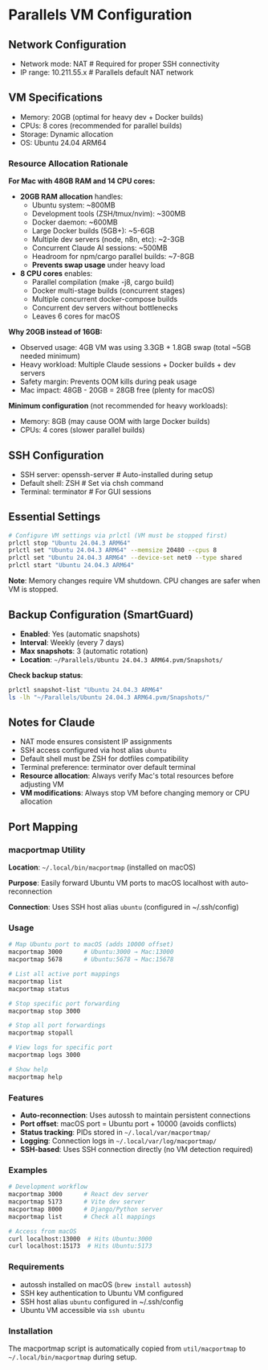 # Parallels VM Configuration

## Network Configuration
- Network mode: NAT # Required for proper SSH connectivity
- IP range: 10.211.55.x # Parallels default NAT network

## VM Specifications
- Memory: 20GB (optimal for heavy dev + Docker builds)
- CPUs: 8 cores (recommended for parallel builds)
- Storage: Dynamic allocation
- OS: Ubuntu 24.04 ARM64

### Resource Allocation Rationale
**For Mac with 48GB RAM and 14 CPU cores:**
- **20GB RAM allocation** handles:
  - Ubuntu system: ~800MB
  - Development tools (ZSH/tmux/nvim): ~300MB
  - Docker daemon: ~600MB
  - Large Docker builds (5GB+): ~5-6GB
  - Multiple dev servers (node, n8n, etc): ~2-3GB
  - Concurrent Claude AI sessions: ~500MB
  - Headroom for npm/cargo parallel builds: ~7-8GB
  - **Prevents swap usage** under heavy load
- **8 CPU cores** enables:
  - Parallel compilation (make -j8, cargo build)
  - Docker multi-stage builds (concurrent stages)
  - Multiple concurrent docker-compose builds
  - Concurrent dev servers without bottlenecks
  - Leaves 6 cores for macOS

**Why 20GB instead of 16GB:**
- Observed usage: 4GB VM was using 3.3GB + 1.8GB swap (total ~5GB needed minimum)
- Heavy workload: Multiple Claude sessions + Docker builds + dev servers
- Safety margin: Prevents OOM kills during peak usage
- Mac impact: 48GB - 20GB = 28GB free (plenty for macOS)

**Minimum configuration** (not recommended for heavy workloads):
- Memory: 8GB (may cause OOM with large Docker builds)
- CPUs: 4 cores (slower parallel builds)

## SSH Configuration
- SSH server: openssh-server # Auto-installed during setup
- Default shell: ZSH # Set via chsh command
- Terminal: terminator # For GUI sessions

## Essential Settings
```bash
# Configure VM settings via prlctl (VM must be stopped first)
prlctl stop "Ubuntu 24.04.3 ARM64"
prlctl set "Ubuntu 24.04.3 ARM64" --memsize 20480 --cpus 8
prlctl set "Ubuntu 24.04.3 ARM64" --device-set net0 --type shared
prlctl start "Ubuntu 24.04.3 ARM64"
```

**Note**: Memory changes require VM shutdown. CPU changes are safer when VM is stopped.

## Backup Configuration (SmartGuard)
- **Enabled**: Yes (automatic snapshots)
- **Interval**: Weekly (every 7 days)
- **Max snapshots**: 3 (automatic rotation)
- **Location**: `~/Parallels/Ubuntu 24.04.3 ARM64.pvm/Snapshots/`

**Check backup status**:
```bash
prlctl snapshot-list "Ubuntu 24.04.3 ARM64"
ls -lh "~/Parallels/Ubuntu 24.04.3 ARM64.pvm/Snapshots/"
```

## Notes for Claude
- NAT mode ensures consistent IP assignments
- SSH access configured via host alias `ubuntu`
- Default shell must be ZSH for dotfiles compatibility
- Terminal preference: terminator over default terminal
- **Resource allocation**: Always verify Mac's total resources before adjusting VM
- **VM modifications**: Always stop VM before changing memory or CPU allocation

## Port Mapping

### macportmap Utility
**Location**: `~/.local/bin/macportmap` (installed on macOS)

**Purpose**: Easily forward Ubuntu VM ports to macOS localhost with auto-reconnection

**Connection**: Uses SSH host alias `ubuntu` (configured in ~/.ssh/config)

### Usage
```bash
# Map Ubuntu port to macOS (adds 10000 offset)
macportmap 3000      # Ubuntu:3000 → Mac:13000
macportmap 5678      # Ubuntu:5678 → Mac:15678

# List all active port mappings
macportmap list
macportmap status

# Stop specific port forwarding
macportmap stop 3000

# Stop all port forwardings
macportmap stopall

# View logs for specific port
macportmap logs 3000

# Show help
macportmap help
```

### Features
- **Auto-reconnection**: Uses autossh to maintain persistent connections
- **Port offset**: macOS port = Ubuntu port + 10000 (avoids conflicts)
- **Status tracking**: PIDs stored in `~/.local/var/macportmap/`
- **Logging**: Connection logs in `~/.local/var/log/macportmap/`
- **SSH-based**: Uses SSH connection directly (no VM detection required)

### Examples
```bash
# Development workflow
macportmap 3000      # React dev server
macportmap 5173      # Vite dev server
macportmap 8000      # Django/Python server
macportmap list      # Check all mappings

# Access from macOS
curl localhost:13000  # Hits Ubuntu:3000
curl localhost:15173  # Hits Ubuntu:5173
```

### Requirements
- autossh installed on macOS (`brew install autossh`)
- SSH key authentication to Ubuntu VM configured
- SSH host alias `ubuntu` configured in ~/.ssh/config
- Ubuntu VM accessible via `ssh ubuntu`

### Installation
The macportmap script is automatically copied from `util/macportmap` to `~/.local/bin/macportmap` during setup.
